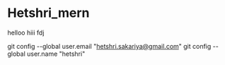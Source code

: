 # Hetshri_mern
helloo
hiii
fdj


  git config --global user.email "hetshri.sakariya@gmail.com"
   git config --global user.name "hetshri"

